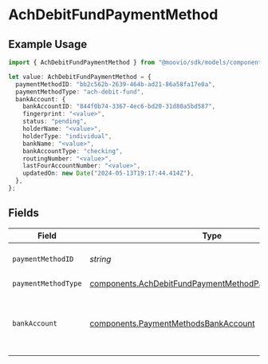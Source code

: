 # AchDebitFundPaymentMethod

## Example Usage

```typescript
import { AchDebitFundPaymentMethod } from "@moovio/sdk/models/components";

let value: AchDebitFundPaymentMethod = {
  paymentMethodID: "bb2c562b-2639-464b-ad21-86a58fa17e0a",
  paymentMethodType: "ach-debit-fund",
  bankAccount: {
    bankAccountID: "844f0b74-3367-4ec6-bd20-31d80a5bd587",
    fingerprint: "<value>",
    status: "pending",
    holderName: "<value>",
    holderType: "individual",
    bankName: "<value>",
    bankAccountType: "checking",
    routingNumber: "<value>",
    lastFourAccountNumber: "<value>",
    updatedOn: new Date("2024-05-13T19:17:44.414Z"),
  },
};
```

## Fields

| Field                                                                                                                          | Type                                                                                                                           | Required                                                                                                                       | Description                                                                                                                    |
| ------------------------------------------------------------------------------------------------------------------------------ | ------------------------------------------------------------------------------------------------------------------------------ | ------------------------------------------------------------------------------------------------------------------------------ | ------------------------------------------------------------------------------------------------------------------------------ |
| `paymentMethodID`                                                                                                              | *string*                                                                                                                       | :heavy_check_mark:                                                                                                             | ID of the payment method.                                                                                                      |
| `paymentMethodType`                                                                                                            | [components.AchDebitFundPaymentMethodPaymentMethodType](../../models/components/achdebitfundpaymentmethodpaymentmethodtype.md) | :heavy_check_mark:                                                                                                             | N/A                                                                                                                            |
| `bankAccount`                                                                                                                  | [components.PaymentMethodsBankAccount](../../models/components/paymentmethodsbankaccount.md)                                   | :heavy_check_mark:                                                                                                             | A bank account as contained within a payment method.                                                                           |